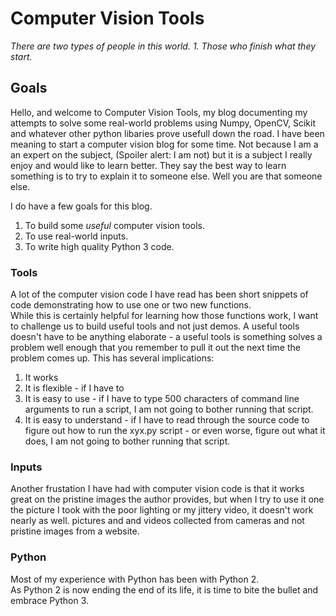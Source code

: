 # Computer Vision Tools

_There are two types of people in this world.
    1.  Those who finish what they start._

## Goals

Hello, and welcome to Computer Vision Tools, my blog documenting my attempts to solve some real-world problems using
  Numpy, OpenCV, Scikit and whatever other python libaries prove usefull down the road.
I have been meaning to start a computer vision blog for some time.
Not because I am a an expert on the subject, (Spoiler alert: I am not) but it is a subject I really enjoy and would like to learn better.
They say the best way to learn something is to try to explain it to someone else.  Well you are that someone else.

I do have a few goals for this blog.

  1. To build some _useful_ computer vision tools.
  2. To use real-world inputs.
  3. To write high quality Python 3 code.

### Tools

A lot of the computer vision code I have read has been short snippets of code demonstrating how to use one or two new functions.  
While this is certainly helpful for learning how those functions work, I want to challenge us to build useful tools and not just demos.
A useful tools doesn't have to be anything elaborate - a useful tools is something solves a problem well enough that you remember to pull it out the next time the problem comes up.
This has several implications:

  1. It works
  2. It is flexible - if I have to
  3. It is easy to use - if I have to type 500 characters of command line arguments to run a script, I am not going to bother running that script.
  4. It is easy to understand - if I have to read through the source code to figure out how to run the xyx.py script - or even worse, figure out what it does, I am not going to bother running that script.

### Inputs

Another frustation I have had with computer vision code is that it works great on the pristine images the author provides,
but when I try to use it one the picture I took with the poor lighting or my jittery video, it doesn't work nearly as well.
 pictures and and videos collected from cameras and not pristine images from a website.

### Python

Most of my experience with Python has been with Python 2.  
As Python 2 is now ending the end of its life, it is time to bite the bullet and embrace Python 3.
